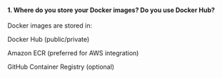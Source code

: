 #### 1. Where do you store your Docker images? Do you use Docker Hub?

Docker images are stored in:

Docker Hub (public/private)

Amazon ECR (preferred for AWS integration)

GitHub Container Registry (optional)

